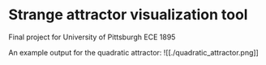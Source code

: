 # Strange attractor visualization tool
Final project for University of Pittsburgh ECE 1895

An example output for the quadratic attractor:
![[./quadratic_attractor.png]]
